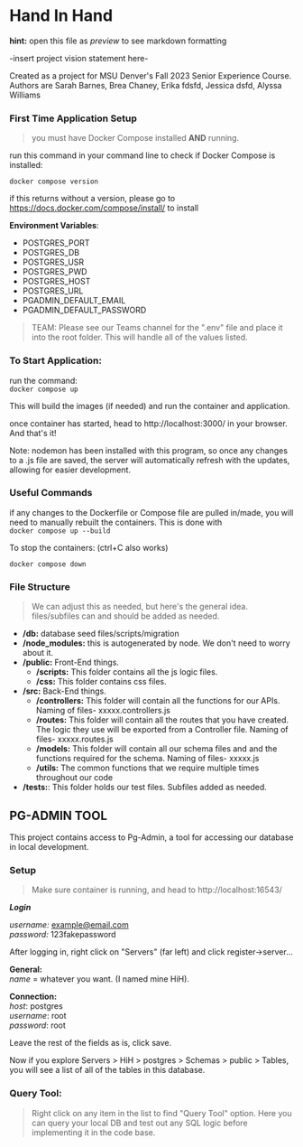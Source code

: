 
# Hand In Hand
**hint:** open this file as *preview* to see markdown formatting

-insert project vision statement here-    
  
Created as a project for MSU Denver's Fall 2023 Senior Experience Course.  Authors are Sarah Barnes, Brea Chaney, Erika fdsfd, Jessica dsfd, Alyssa Williams 




### First Time Application Setup

>you must have Docker Compose installed **AND** running. 

run this command in your command line to check if Docker Compose is installed:

```docker compose version```  

if this returns without a version, please go to https://docs.docker.com/compose/install/ to install 

**Environment Variables**:  
- POSTGRES_PORT
- POSTGRES_DB
- POSTGRES_USR
- POSTGRES_PWD
- POSTGRES_HOST
- POSTGRES_URL
- PGADMIN_DEFAULT_EMAIL
- PGADMIN_DEFAULT_PASSWORD
>TEAM: Please see our Teams channel for the ".env" file and place it into the root folder. This will handle all of the values listed. 


### To Start Application:

run the command:   
```docker compose up```

This will build the images (if needed) and run the container and application. 

once container has started, head to http://localhost:3000/ in your browser. And that's it!  

Note: nodemon has been installed with this program, so once any changes to a .js file are saved, the server will automatically refresh with the updates, allowing for easier development. 

### Useful Commands
if any changes to the Dockerfile or Compose file are pulled in/made, you will need to manually rebuilt the containers. This is done with   
```docker compose up --build```  

To stop the containers: (ctrl+C also works)

```docker compose down```

### File Structure
 
 >We can adjust this as needed, but here's the general idea. files/subfiles can and should be added as needed.  

 - **/db:** database seed files/scripts/migration 
 - **/node_modules:** this is autogenerated by node. We don't need to worry about it. 
 - **/public:** Front-End things. 
    - **/scripts:** This folder contains all the js logic files. 
    - **/css:** This folder contains css files. 
 - **/src:** Back-End things.
    - **/controllers:** This folder will contain all the functions for our APIs. Naming of files- xxxxx.controllers.js
    - **/routes:** This folder will contain all the routes that you have created. The logic they use will be exported from a Controller file. Naming of files- xxxxx.routes.js
    - **/models:** This folder will contain all our schema files and and the functions required for the schema. Naming of files- xxxxx.js
    - **/utils:**  The common functions that we require multiple times throughout our code 
 - **/tests:**: This folder holds our test files. Subfiles added as needed. 




## PG-ADMIN TOOL ##
This project contains access to Pg-Admin, a tool for accessing our database in local development. 

### Setup ###
>Make sure container is running, and head to 
http://localhost:16543/  

***Login***  

*username:* example@email.com  
*password:* 123fakepassword 


After logging in,  right click on "Servers" (far left) and click register->server...    

**General:**   
*name* = whatever you want. (I named mine HiH).   

**Connection:**  
*host*: postgres  
*username*: root  
*password*: root   

Leave the rest of the fields as is, click save.  

Now if you explore Servers > HiH > postgres > Schemas > public > Tables, you will see a list of all of the tables in this database.  

### Query Tool: ###
>Right click on any item in the list to find "Query Tool" option. Here you can query your local DB and test out any SQL logic before implementing it in the code base. 



